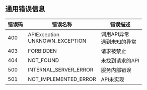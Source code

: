 ## 通用错误信息

|错误码 | 错误名称 | 错误描述|
| -- | -- | -- |
|400 | APIException<br>UNKNOWN_EXCEPTION |	调用API异常<br>遇到未知的异常|
|403 |	FORBIDDEN|	请求被禁止|
|404|	NOT_FOUND|	未找到请求的API |
|500|	INTERNAL_SERVER_ERROR|	服务内部错误|
|501|	NOT_IMPLEMENTED_ERROR|	API未实现|